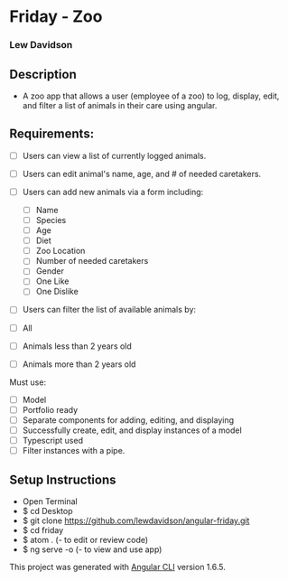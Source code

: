 # Friday - Zoo
### Lew Davidson

## Description
 * A zoo app that allows a user (employee of a zoo) to log, display, edit, and filter a list of animals in their care using angular.

## Requirements:

- [ ] Users can view a list of currently logged animals.
- [ ] Users can edit animal's name, age, and # of needed caretakers.
- [ ] Users can add new animals via a form including:
  - [ ] Name
  - [ ] Species
  - [ ] Age
  - [ ] Diet
  - [ ] Zoo Location
  - [ ] Number of needed caretakers
  - [ ] Gender
  - [ ] One Like
  - [ ] One Dislike
- [ ] Users can filter the list of available animals by:
 - [ ] All
 - [ ] Animals less than 2 years old
 - [ ] Animals more than 2 years old


Must use:
 - [ ] Model
 - [ ] Portfolio ready
 - [ ] Separate components for adding, editing, and displaying
 - [ ] Successfully create, edit, and display instances of a model
 - [ ] Typescript used
 - [ ] Filter instances with a pipe.

## Setup Instructions
* Open Terminal
* $ cd Desktop
* $ git clone https://github.com/lewdavidson/angular-friday.git
* $ cd friday
* $ atom .  (- to edit or review code)
* $ ng serve -o (- to view and use app)

This project was generated with [Angular CLI](https://github.com/angular/angular-cli) version 1.6.5.
